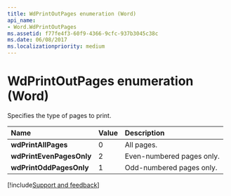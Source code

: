 ```yaml
---
title: WdPrintOutPages enumeration (Word)
api_name:
- Word.WdPrintOutPages
ms.assetid: f77fe4f3-60f9-4366-9cfc-937b3045c38c
ms.date: 06/08/2017
ms.localizationpriority: medium
---
```



# WdPrintOutPages enumeration (Word)

Specifies the type of pages to print.



|Name|Value|Description|
|:-----|:-----|:-----|
| **wdPrintAllPages**|0|All pages.|
| **wdPrintEvenPagesOnly**|2|Even-numbered pages only.|
| **wdPrintOddPagesOnly**|1|Odd-numbered pages only.|

[!include[Support and feedback](~/includes/feedback-boilerplate.md)]